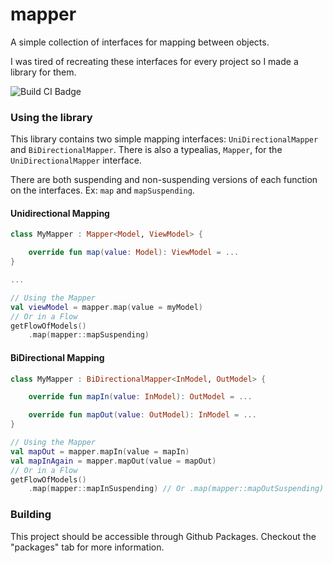 # mapper
A simple collection of interfaces for mapping between objects.

I was tired of recreating these interfaces for every project so I made a library for them.

![Build CI Badge](https://github.com/chRyNaN/mapper/workflows/Build/badge.svg)

### Using the library

This library contains two simple mapping interfaces: `UniDirectionalMapper` and `BiDirectionalMapper`. There is also a typealias, `Mapper`, for the `UniDirectionalMapper` interface.

There are both suspending and non-suspending versions of each function on the interfaces. Ex: `map` and `mapSuspending`.

#### Unidirectional Mapping
```kotlin
class MyMapper : Mapper<Model, ViewModel> {

    override fun map(value: Model): ViewModel = ...
}

...

// Using the Mapper
val viewModel = mapper.map(value = myModel)
// Or in a Flow
getFlowOfModels()
    .map(mapper::mapSuspending)
```

#### BiDirectional Mapping
```kotlin
class MyMapper : BiDirectionalMapper<InModel, OutModel> {

    override fun mapIn(value: InModel): OutModel = ...

    override fun mapOut(value: OutModel): InModel = ...
}

// Using the Mapper
val mapOut = mapper.mapIn(value = mapIn)
val mapInAgain = mapper.mapOut(value = mapOut)
// Or in a Flow
getFlowOfModels()
    .map(mapper::mapInSuspending) // Or .map(mapper::mapOutSuspending)
```

### Building

This project should be accessible through Github Packages. Checkout the "packages" tab for more information.
